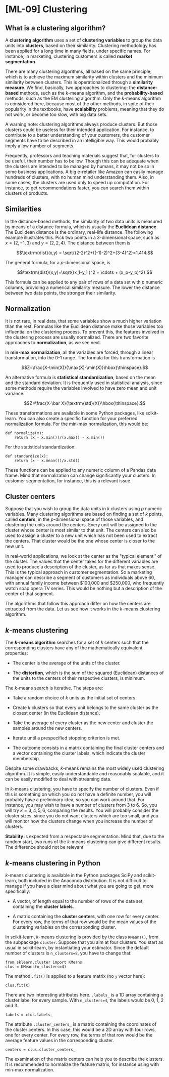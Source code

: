 # [ML-09] Clustering

## What is a clustering algorithm?

A **clustering algorithm** uses a set of **clustering variables** to group the data units into **clusters**, based on their similarity. Clustering methodology has been applied for a long time in many fields, under specific names. For instance, in marketing, clustering customers is called **market segmentation**. 

There are many clustering algorithms, all based on the same principle, which is to achieve the maximum similarity within clusters and the minimum similarity between clusters. This is operationalized through a **similarity measure**. We find, basically, two approaches to clustering: the **distance-based** methods, such as the $k$-means algorithm, and the **probability-based** methods, such as the EM clustering algorithm. Only the $k$-means algorithm is considered here, because most of the other methods, in spite of their popularity in the textbooks, have **scalability** problems, meaning that they do not work, or become too slow, with big data sets.

A warning note: clustering algorithms always produce clusters. But those clusters could be useless for their intended application. For instance, to contribute to a better understanding of your customers, the customer segments have to be described in an intelligible way. This would probably imply a low number of segments.

Frequently, professors and teaching materials suggest that, for clusters to be useful, their number has to be low. Though this can be adequate when the clusters are intended to be managed by humans, it may not be so in some business applications. A big e-retailer like Amazon can easily manage hundreds of clusters, with no human mind understanding them. Also, in some cases, the clusters are used only to speed up computation. For instance, to get recommendations faster, you can search them within clusters of products.

## Similarities

In the distance-based methods, the similarity of two data units is measured by means of a distance formula, which is usually the **Euclidean distance**. The Euclidean distance is the ordinary, real-life distance. The following example illustrates this. Pick two points in a 3-dimensional space, such as $x=(2,-1,3)$ and $y=(2,2,4)$. The distance between them is

$$\textrm{dist}(x,y) = \sqrt{(2-2)^2+((-1)-2)^2+(3-4)^2}=1.414.$$

The general formula, for a $p$-dimensional space, is

$$\textrm{dist}(x,y)=\sqrt{(x_1-y_1 )^2 + \cdots + (x_p-y_p)^2}.$$

This formula can be applied to any pair of rows of a data set with $p$ numeric columns, providing a numerical similarity measure. The lower the distance between two data points, the stronger their similarity.

## Normalization

It is not rare, in real data, that some variables show a much higher variation than the rest. Formulas like the Euclidean distance make those variables too influential on the clustering process. To prevent this, the features involved in the clustering process are usually normalized. There are two favorite approaches to **normalization**, as we see next.

In **min-max normalization**, all the variables are forced, through a linear transformation, into the 0-1 range. The formula for this transformation is

$$Z=\frac{X-\min(X)}{\max(X)-\min(X)}\hbox{\thinspace}.$$

An alternative formula is **statistical standardization**, based on the mean and the standard deviation. It is frequently used in statistical analysis, since some methods require the variables involved to have zero mean and unit variance.

$$Z=\frac{X-\bar X}{\textrm{std}(X)}\hbox{\thinspace}.$$

These transformations are available in some Python packages, like scikit-learn. You can also create a specific function for your preferred normalization formula. For the min-max normalization, this would be:

```
def normalize(x): 
    return (x - x.min())/(x.max() - x.min())
```
For the statistical standardization:

```
def standardize(x):
    return (x - x.mean())/x.std()
```

These functions can be applied to any numeric column of a Pandas data frame. Mind that normalization can change significantly your clusters. In customer segmentation, for instance, this is a relevant issue.

## Cluster centers

Suppose that you wish to group the data units in $k$ clusters using $p$ numeric variables. Many clustering algorithms are based on finding a set of $k$ points, called **centers**, in the $p$-dimensional space of those variables, and clustering the units around the centers. Every unit will be assigned to the cluster whose center is most similar to that unit. The centers can also be used to assign a cluster to a new unit which has not been used to extract the centers. That cluster would be the one whose center is closer to the new unit.

In real-world applications, we look at the center as the "typical element'' of the cluster. The values that the center takes for the different variables are used to produce a description of the cluster, as far as that makes sense. This is the typical approach in customer segmentation. So a marketing manager can describe a segment of customers as individuals above 60, with annual family income between $100,000 and $250,000, who frequently watch soap opera TV series. This would be nothing but a description of the center of that segment.

The algorithms that follow this approach differ on how the centers are extracted from the data. Let us see how it works in the $k$-means clustering algorithm.

## *k*-means clustering

The **$k$-means algorithm** searches for a set of $k$ centers such that the corresponding clusters have any of the mathematically equivalent properties:

* The center is the average of the units of the cluster.

* The **distortion**, which is the sum of the squared (Euclidean) distances of the units to the centers of their respective clusters, is minimum.

The $k$-means search is iterative. The steps are:

* Take a random choice of $k$ units as the initial set of centers.

* Create $k$ clusters so that every unit belongs to the same cluster as the closest center (in the  Euclidean distance).

* Take the average of every cluster as the new center and cluster the samples around the new centers.

* Iterate until a prespecified stopping criterion is met.

* The outcome consists in a matrix containing the final cluster centers and a vector containing the cluster labels, which indicate the cluster membership.

Despite some drawbacks, $k$-means remains the most widely used clustering algorithm. It is simple, easily understandable and reasonably scalable, and it can be easily modified to deal with streaming data.

In $k$-means clustering, you have to specify the number of clusters. Even if this is something on which you do not have a definite number, you will probably have a preliminary idea, so you can work around that. For instance, you may wish to have a number of clusters from 3 to 6. So, you will try $k = 3, 4, 5, 6$, comparing the results. You will probably consider the cluster sizes, since you do not want clusters which are too small, and you will monitor how the clusters change when you increase the number of clusters.

**Stability** is expected from a respectable segmentation. Mind that, due to the random start, two runs of the $k$-means clustering can give different results. The difference should not be relevant. 

## *k*-means clustering in Python

$k$-means clustering is available in the Python packages SciPy and scikit-learn, both included in the Anaconda distribution. It is not difficult to manage if you have a clear mind about what you are going to get, more specifically:

* A vector, of length equal to the number of rows of the data set, containing the **cluster labels**.

* A matrix containing the **cluster centers**, with one row for every center. For every row, the terms of that row would be the mean values of the clustering variables on the corresponding cluster.

In scikit-learn, $k$-means clustering is provided by the class `KMeans()`, from the subpackage `cluster`. Suppose that you aim at four clusters. You start as usual in scikit-learn, by instantiating your estimator. Since the default number of clusters is `n_clusters=8`, you have to change that: 

```
from sklearn.cluster import KMeans
clus = KMeans(n_clusters=4)
```

The method `.fit()` is applied to a feature matrix (no `y` vector here):

```
clus.fit(X)
```

There are two interesting attributes here. `.labels_` is a 1D array containing a cluster label for every sample. With `n_clusters=4`, the labels would be 0, 1, 2 and 3. 

```
labels = clus.labels_
```

The attribute `.cluster_centers_` is a matrix containing the coordinates of the cluster centers. In this case, this would be a 2D array with four rows, one for every center. For every row, the terms of that row would be the average feature values in the corresponding cluster.

```
centers = clus.cluster_centers_
```

The examination of the matrix centers can help you to describe the clusters. It is recommended to normalize the feature matrix, for instance using with min-max normalization.
